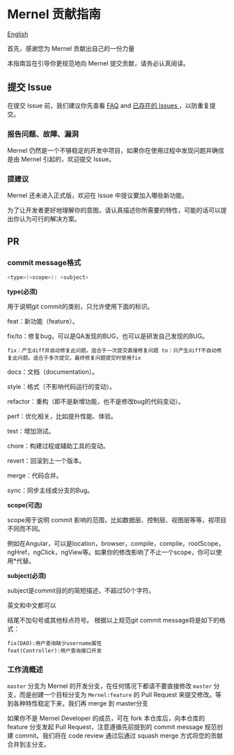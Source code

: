 # Mernel 贡献指南

[English](https://github.com/Maxx-Developers/Mernel/blob/master/CONTRIBUTING_CN.md)

首先，感谢您为 Mernel 贡献出自己的一份力量

本指南旨在引导你更规范地向 Mernel 提交贡献，请务必认真阅读。

## 提交 Issue

在提交 Issue 前，我们建议你先查看 [FAQ](https://github.com/Maxx-Developers/Mernel/discussions/2) and [已存在的 Issues ](https://github.com/Maxx-Developers/Mernel/issues)，以防重复提交。

### 报告问题、故障、漏洞

Mernel 仍然是一个不够稳定的开发中项目，如果你在使用过程中发现问题并确信是由 Mernel 引起的，欢迎提交 Issue。

### 提建议

Mernel 还未进入正式版，欢迎在 Issue 中提议要加入哪些新功能。

为了让开发者更好地理解你的意图，请认真描述你所需要的特性，可能的话可以提出你认为可行的解决方案。


## PR

### commit message格式

```bash
<type>(<scope>): <subject>
```

**type(必须)** 

用于说明git commit的类别，只允许使用下面的标识。

feat：新功能（feature）。

fix/to：修复bug，可以是QA发现的BUG，也可以是研发自己发现的BUG。

    fix：产生diff并自动修复此问题。适合于一次提交直接修复问题 to：只产生diff不自动修复此问题。适合于多次提交。最终修复问题提交时使用fix 

docs：文档（documentation）。

style：格式（不影响代码运行的变动）。

refactor：重构（即不是新增功能，也不是修改bug的代码变动）。

perf：优化相关，比如提升性能、体验。

test：增加测试。

chore：构建过程或辅助工具的变动。

revert：回滚到上一个版本。

merge：代码合并。

sync：同步主线或分支的Bug。

**scope(可选)**

scope用于说明 commit 影响的范围，比如数据层、控制层、视图层等等，视项目不同而不同。

例如在Angular，可以是location，browser，compile，compile，rootScope， ngHref，ngClick，ngView等。如果你的修改影响了不止一个scope，你可以使用*代替。

**subject(必须)**

subject是commit目的的简短描述，不超过50个字符。

英文和中文都可以

结尾不加句号或其他标点符号。 根据以上规范git commit message将是如下的格式： 

```
fix(DAO):用户查询缺少username属性 
feat(Controller):用户查询接口开发
```

### 工作流概述

`master` 分支为 Mernel 的开发分支，在任何情况下都请不要直接修改 `master` 分支，而是创建一个目标分支为 ```Mernel:feature``` 的 Pull Request 来提交修改。等到各种特性稳定下来，我们再 merge 到 master分支

如果你不是 Mernel Developer 的成员，可在 fork 本仓库后，向本仓库的 feature 分支发起 Pull Request，注意遵循先前提到的 commit message 规范创建 commit。我们将在 code review 通过后通过 squash merge 方式将您的贡献合并到主分支。